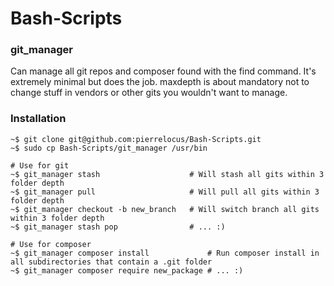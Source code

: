 # Bash-Scripts

### git_manager

Can manage all git repos and composer found with the find command. It's extremely minimal but does the job. maxdepth is about mandatory not to change stuff in vendors or other gits you wouldn't want to manage.

### Installation

```
~$ git clone git@github.com:pierrelocus/Bash-Scripts.git
~$ sudo cp Bash-Scripts/git_manager /usr/bin

# Use for git
~$ git_manager stash                    # Will stash all gits within 3 folder depth
~$ git_manager pull                     # Will pull all gits within 3 folder depth
~$ git_manager checkout -b new_branch   # Will switch branch all gits within 3 folder depth
~$ git_manager stash pop                # ... :)

# Use for composer
~$ git_manager composer install             # Run composer install in all subdirectories that contain a .git folder
~$ git_manager composer require new_package # ... :)
```
